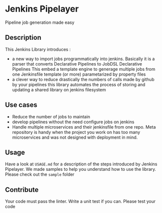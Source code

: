 # Jenkins Pipelayer

Pipeline job generation made easy

## Description

This Jenkins Library introduces :

- a new way to import jobs programmatically into jenkins.
  Basically it is a parser that converts Declarative Pipelines to JobDSL Declarative Pipelines
  This embed a template engine to generage multiple jobs from one Jenkinsfile template (or more) parametarized by property files
- a clever way to reduce drastically the numbers of calls made by github by your pipelines
  this library automates the process of storing and updating a shared library on jenkins filesystem

## Use cases

- Reduce the number of jobs to maintain
- develop pipelines without the need configure jobs on jenkins
- Handle multiple microservices and their jenkinsfile from one repo. Meta repository is handy when the project you work on has too many microservices and was not designed with deployment in mind.

## Usage

Have a look at `USAGE.md` for a description of the steps introduced by Jenkins Pipelayer.
We made samples to help you understand how to use the library. Please check out the `sample` folder

## Contribute

Your code must pass the linter. Write a unit test if you can. Please test your code
